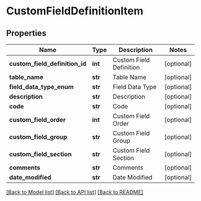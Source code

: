 # CustomFieldDefinitionItem

## Properties
Name | Type | Description | Notes
------------ | ------------- | ------------- | -------------
**custom_field_definition_id** | **int** | Custom Field Definition | [optional] 
**table_name** | **str** | Table Name | [optional] 
**field_data_type_enum** | **str** | Field Data Type | [optional] 
**description** | **str** | Description | [optional] 
**code** | **str** | Code | [optional] 
**custom_field_order** | **int** | Custom Field Order | [optional] 
**custom_field_group** | **str** | Custom Field Group | [optional] 
**custom_field_section** | **str** | Custom Field Section | [optional] 
**comments** | **str** | Comments | [optional] 
**date_modified** | **str** | Date Modified | [optional] 

[[Back to Model list]](../README.md#documentation-for-models) [[Back to API list]](../README.md#documentation-for-api-endpoints) [[Back to README]](../README.md)


